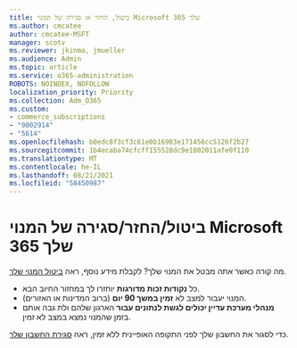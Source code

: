```yaml
---
title: ביטול, החזר או סגירה של המנוי Microsoft 365 שלך
ms.author: cmcatee
author: cmcatee-MSFT
manager: scotv
ms.reviewer: jkinma, jmueller
ms.audience: Admin
ms.topic: article
ms.service: o365-administration
ROBOTS: NOINDEX, NOFOLLOW
localization_priority: Priority
ms.collection: Adm_O365
ms.custom:
- commerce_subscriptions
- "9002914"
- "5614"
ms.openlocfilehash: b0edc8f3cf3c61e0b16983e171456cc5126f2b27
ms.sourcegitcommit: 1b4ecaba74cfcff155528dc9e1002011afe0f110
ms.translationtype: MT
ms.contentlocale: he-IL
ms.lasthandoff: 08/21/2021
ms.locfileid: "58450987"
---
```

# <a name="cancelrefundclose-your-microsoft-365-subscription"></a>ביטול/החזר/סגירה של המנוי Microsoft 365 שלך

מה קורה כאשר אתה מבטל את המנוי שלך? לקבלת מידע נוסף, ראה [ביטול המנוי שלך](https://docs.microsoft.com/microsoft-365/commerce/subscriptions/cancel-your-subscription?view=o365-worldwide).

- כל **נקודות זכות מדורגות** יוחזרו לך במחזור החיוב הבא.
- המנוי יעבור למצב לא **זמין במשך 90 יום** (ברוב המדינות או האזורים).
- **מנהלי מערכת עדיין יכולים לגשת לנתונים עבור** הארגון שלהם ולת גבה אותם בזמן שהמנוי נמצא במצב לא זמין.

כדי לסגור את החשבון שלך לפני התקופה האופיינית ללא זמין, ראה [סגירת החשבון שלך](https://docs.microsoft.com/microsoft-365/commerce/close-your-account?view=o365-worldwide).
